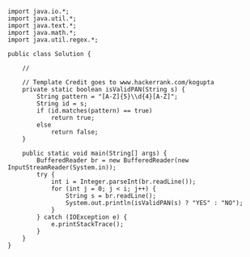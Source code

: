 <pre><code>
import java.io.*;
import java.util.*;
import java.text.*;
import java.math.*;
import java.util.regex.*;

public class Solution {

    // <char><char><char><char><char><digit><digit><digit><digit><char>

    // Template Credit goes to www.hackerrank.com/kogupta
    private static boolean isValidPAN(String s) {
        String pattern = "[A-Z]{5}\\d{4}[A-Z]";
        String id = s;
        if (id.matches(pattern) == true)
            return true;
        else
            return false;
    }

    public static void main(String[] args) {
        BufferedReader br = new BufferedReader(new InputStreamReader(System.in));
        try {
            int i = Integer.parseInt(br.readLine());
            for (int j = 0; j < i; j++) {
                String s = br.readLine();
                System.out.println(isValidPAN(s) ? "YES" : "NO");
            }
        } catch (IOException e) {
            e.printStackTrace();
        }
    }
}
</code></pre>